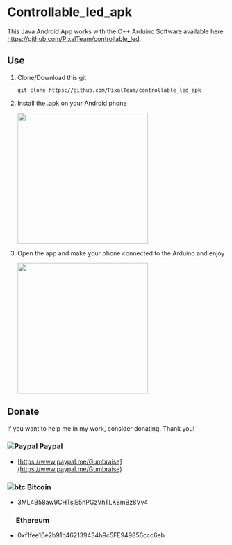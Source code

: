 # Controllable_led_apk

This Java Android App works with the C++ Arduino Software available here <a href="https://github.com/PixalTeam/controllable_led">https://github.com/PixalTeam/controllable_led</a>.

## Use

1. Clone/Download this git

    `git clone https://github.com/PixalTeam/controllable_led_apk`

2. Install the .apk on your Android phone

    <img src="http://www.mediafire.com/convkey/2067/t2dgjkfqej9vdvnzg.jpg" width="300px">

3. Open the app and make your phone connected to the Arduino and enjoy
    
    <img src="http://www.mediafire.com/convkey/a772/naij7v4qzxxxo58zg.jpg" width="300px">

## Donate

If you want to help me in my work, consider donating. Thank you!

### ![Paypal](https://raw.githubusercontent.com/reek/anti-adblock-killer/gh-pages/images/paypal.png) Paypal

- [https://www.paypal.me/Gumbraise](https://www.paypal.me/Gumbraise)

### ![btc](https://raw.githubusercontent.com/reek/anti-adblock-killer/gh-pages/images/bitcoin.png) Bitcoin

- 3ML4B58aw9CHTsjE5nPGzVhTLK8mBz8Vv4

### <img src="https://www.logolynx.com/images/logolynx/b0/b0839301e62a21664ea82d24ab1a0414.png" width="16" height="16" /> Ethereum

- 0xf1fee16e2b91b462139434b9c5FE949856ccc6eb
